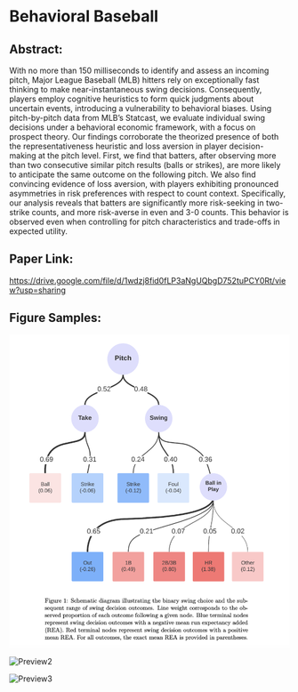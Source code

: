 # Behavioral Baseball

## Abstract:

With no more than 150 milliseconds to identify and assess an incoming pitch, Major League Baseball (MLB) hitters rely on exceptionally fast thinking to make near-instantaneous swing decisions. Consequently, players employ cognitive heuristics to form quick judgments about uncertain events, introducing a vulnerability to behavioral biases. Using pitch-by-pitch data from MLB’s Statcast, we evaluate individual swing decisions under a behavioral economic framework, with a focus on prospect theory. Our findings corroborate the theorized presence of both the representativeness heuristic and loss aversion in player decision-making at the pitch level. First, we find that batters, after observing more than two consecutive similar pitch results (balls or strikes), are more likely to anticipate the same outcome on the following pitch. We also find convincing evidence of loss aversion, with players exhibiting pronounced asymmetries in risk preferences with respect to count context. Specifically, our analysis reveals that batters are significantly more risk-seeking in two-strike counts, and more risk-averse in even and 3-0 counts. This behavior is observed even when controlling for pitch characteristics and trade-offs in expected utility.

## Paper Link:

https://drive.google.com/file/d/1wdzj8fid0fLP3aNgUQbgD752tuPCY0Rt/view?usp=sharing

## Figure Samples:

![Preview1](https://github.com/Riley-Leonard-99/Behavioral-Baseball/blob/main/Preview1.png)

![Preview2]([https://github.com/Riley-Leonard-99/Behavioral-Baseball/blob/main/Preview2.png])

![Preview3]([https://github.com/Riley-Leonard-99/Behavioral-Baseball/blob/main/Preview3.png])
